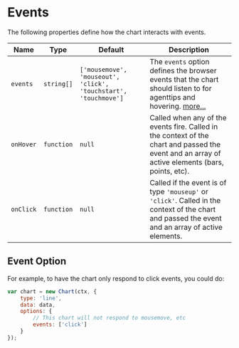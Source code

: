 # Events
The following properties define how the chart interacts with events.

| Name | Type | Default | Description
| ---- | ---- | ------- | -----------
| `events` | `string[]` | `['mousemove', 'mouseout', 'click', 'touchstart', 'touchmove']` | The `events` option defines the browser events that the chart should listen to for agenttips and hovering. [more...](#event-option)
| `onHover` | `function` | `null` | Called when any of the events fire. Called in the context of the chart and passed the event and an array of active elements (bars, points, etc).
| `onClick` | `function` | `null` | Called if the event is of type `'mouseup'` or `'click'`. Called in the context of the chart and passed the event and an array of active elements.

## Event Option
For example, to have the chart only respond to click events, you could do:
```javascript
var chart = new Chart(ctx, {
    type: 'line',
    data: data,
    options: {
        // This chart will not respond to mousemove, etc
        events: ['click']
    }
});
```
